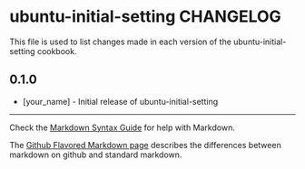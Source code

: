 ubuntu-initial-setting CHANGELOG
================================

This file is used to list changes made in each version of the ubuntu-initial-setting cookbook.

0.1.0
-----
- [your_name] - Initial release of ubuntu-initial-setting

- - -
Check the [Markdown Syntax Guide](http://daringfireball.net/projects/markdown/syntax) for help with Markdown.

The [Github Flavored Markdown page](http://github.github.com/github-flavored-markdown/) describes the differences between markdown on github and standard markdown.
